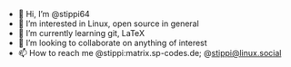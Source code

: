 - 👋 Hi, I’m @stippi64
- 👀 I’m interested in Linux, open source in general
- 🌱 I’m currently learning git, LaTeX
- 💞️ I’m looking to collaborate on anything of interest
- 📫 How to reach me @stippi:matrix.sp-codes.de; @stippi@linux.social 

<!---
stippi64/stippi64 is a ✨ special ✨ repository because its `README.md` (this file) appears on your GitHub profile.
You can click the Preview link to take a look at your changes.
--->
